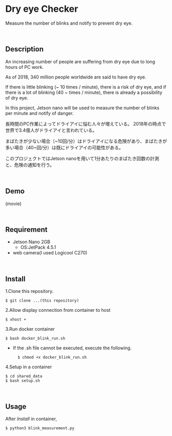 # Dry eye Checker

Measure the number of blinks and notify to prevent dry eye.



<br>


## Description
An increasing number of people are suffering from dry eye due to long hours of PC work.

As of 2018, 340 million people worldwide are said to have dry eye.

If there is little blinking (~ 10 times / minute), there is a risk of dry eye, and if there is a lot of blinking (40 ~ times / minute), there is already a possibility of dry eye.

In this project, Jetson nano will be used to measure the number of blinks per minute and notify of danger.

長時間のPC作業によってドライアイに悩む人々が増えている。
2018年の時点で世界で3.4億人がドライアイと言われている。

まばたきが少ない場合（~10回/分）はドライアイになる危険があり、まばたきが多い場合（40~回/分）は既にドライアイの可能性がある。

このプロジェクトではJetson nanoを用いて1分あたりのまばたき回数の計測と、危険の通知を行う。


<br>


## Demo
(movie)

<br>


## Requirement
- Jetson Nano 2GB
    - OS:JetPack 4.5.1
- web camera(I used Logicool C270)

<br>

## Install
1.Clone this repository.

    $ git clone ...(this repository)
2.Allow display connection from container to host

    $ xhost +

3.Run docker container

    $ bash docker_blink_run.sh

- If the .sh file cannot be executed, execute the following.

        $ chmod +x docker_blink_run.sh

4.Setup in a container

    $ cd shared_data
    $ bash setup.sh


<br>

## Usage
After *Install* in container,

    $ python3 blink_measurement.py


<br>
